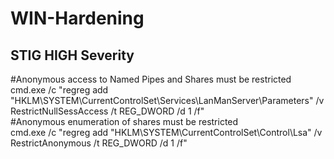 # WIN-Hardening


## STIG HIGH Severity

#Anonymous access to Named Pipes and Shares must be restricted  
cmd.exe /c "regreg add "HKLM\SYSTEM\CurrentControlSet\Services\LanManServer\Parameters" /v RestrictNullSessAccess /t REG_DWORD /d 1 /f"  
#Anonymous enumeration of shares must be restricted  
cmd.exe /c "regreg add "HKLM\SYSTEM\CurrentControlSet\Control\Lsa" /v RestrictAnonymous /t REG_DWORD /d 1 /f"  





